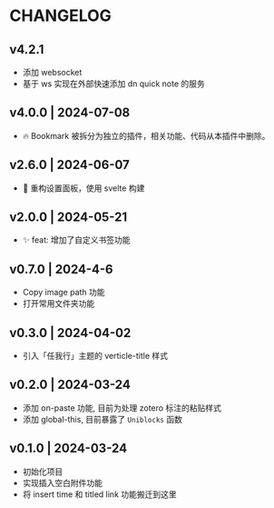 # CHANGELOG

## v4.2.1

- 添加 websocket
- 基于 ws 实现在外部快速添加 dn quick note 的服务

## v4.0.0 | 2024-07-08

- 🔥 Bookmark 被拆分为独立的插件，相关功能、代码从本插件中删除。

## v2.6.0 | 2024-06-07

- 🔨 重构设置面板，使用 svelte 构建

## v2.0.0 | 2024-05-21

- ✨ feat: 增加了自定义书签功能

## v0.7.0 | 2024-4-6

- Copy image path 功能
- 打开常用文件夹功能

## v0.3.0 | 2024-04-02

- 引入「任我行」主题的 verticle-title 样式

## v0.2.0 | 2024-03-24

- 添加 on-paste 功能, 目前为处理 zotero 标注的粘贴样式
- 添加 global-this, 目前暴露了 `Uniblocks` 函数

## v0.1.0 | 2024-03-24

- 初始化项目
- 实现插入空白附件功能
- 将 insert time 和 titled link 功能搬迁到这里

